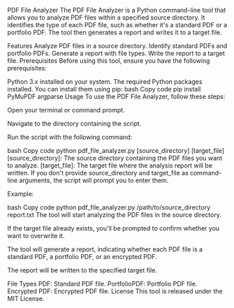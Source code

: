 PDF File Analyzer
The PDF File Analyzer is a Python command-line tool that allows you to analyze PDF files within a specified source directory. It identifies the type of each PDF file, such as whether it's a standard PDF or a portfolio PDF. The tool then generates a report and writes it to a target file.

Features
Analyze PDF files in a source directory.
Identify standard PDFs and portfolio PDFs.
Generate a report with file types.
Write the report to a target file.
Prerequisites
Before using this tool, ensure you have the following prerequisites:

Python 3.x installed on your system.
The required Python packages installed. You can install them using pip:
bash
Copy code
pip install PyMuPDF argparse
Usage
To use the PDF File Analyzer, follow these steps:

Open your terminal or command prompt.

Navigate to the directory containing the script.

Run the script with the following command:

bash
Copy code
python pdf_file_analyzer.py [source_directory] [target_file]
[source_directory]: The source directory containing the PDF files you want to analyze.
[target_file]: The target file where the analysis report will be written.
If you don't provide source_directory and target_file as command-line arguments, the script will prompt you to enter them.

Example:

bash
Copy code
python pdf_file_analyzer.py /path/to/source_directory report.txt
The tool will start analyzing the PDF files in the source directory.

If the target file already exists, you'll be prompted to confirm whether you want to overwrite it.

The tool will generate a report, indicating whether each PDF file is a standard PDF, a portfolio PDF, or an encrypted PDF.

The report will be written to the specified target file.

File Types
PDF: Standard PDF file.
PortfolioPDF: Portfolio PDF file.
Encrypted PDF: Encrypted PDF file.
License
This tool is released under the MIT License.

